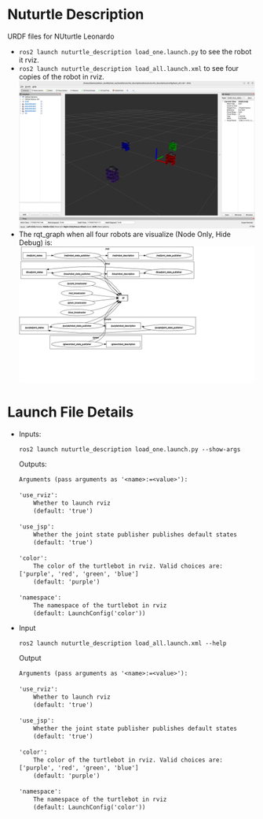 # Nuturtle Description
URDF files for NUturtle Leonardo
* `ros2 launch nuturtle_description load_one.launch.py` to see the robot it rviz.
* `ros2 launch nuturtle_description load_all.launch.xml` to see four copies of the robot in rviz.
![](images/four_robots.png)
* The rqt_graph when all four robots are visualize (Node Only, Hide Debug) is:
![](images/four_robots_rqt.svg)

# Launch File Details
* Inputs:
    ```
    ros2 launch nuturtle_description load_one.launch.py --show-args
    ```
    Outputs:
    ```
    Arguments (pass arguments as '<name>:=<value>'):

    'use_rviz':
        Whether to launch rviz
        (default: 'true')

    'use_jsp':
        Whether the joint state publisher publishes default states
        (default: 'true')

    'color':
        The color of the turtlebot in rviz. Valid choices are: ['purple', 'red', 'green', 'blue']
        (default: 'purple')

    'namespace':
        The namespace of the turtlebot in rviz
        (default: LaunchConfig('color'))
    ```
* Input
    ```
    ros2 launch nuturtle_description load_all.launch.xml --help
    ```
    Output
    ```
    Arguments (pass arguments as '<name>:=<value>'):

    'use_rviz':
        Whether to launch rviz
        (default: 'true')

    'use_jsp':
        Whether the joint state publisher publishes default states
        (default: 'true')

    'color':
        The color of the turtlebot in rviz. Valid choices are: ['purple', 'red', 'green', 'blue']
        (default: 'purple')

    'namespace':
        The namespace of the turtlebot in rviz
        (default: LaunchConfig('color'))

    ```